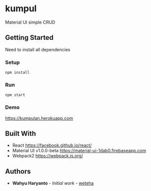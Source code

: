 # kumpul

Material UI simple CRUD

## Getting Started
Need to install all dependencies

### Setup
```
npm install
```

### Run
```
npm start
```

### Demo
https://kumpulan.herokuapp.com

## Built With
* React https://facebook.github.io/react/
* Material UI v1.0.0-beta https://material-ui-1dab0.firebaseapp.com
* Webpack2 https://webpack.js.org/

## Authors
* **Wahyu Haryanto** - *Initial work* - [weteha](https://github.com/weteha)

